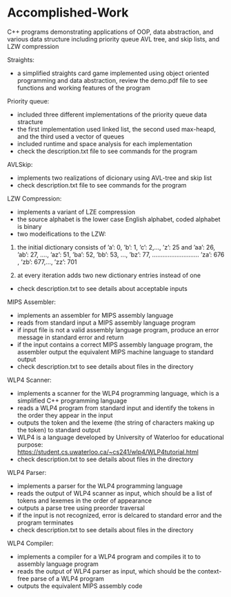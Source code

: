 # Accomplished-Work
C++ programs demonstrating applications of OOP, data abstraction, and various data structure including priority queue AVL tree, and skip lists, and LZW compression

Straights:
- a simplified straights card game implemented using object oriented programming and data abstraction, review the demo.pdf file to see functions and working features of the program

Priority queue:
- included three different implementations of the priority queue data stracture
- the first implementation used linked list, the second used max-heapd, and the third used a vector of queues
- included runtime and space analysis for each implementation
- check the description.txt file to see commands for the program

AVLSkip:
- implements two realizations of dicionary using AVL-tree and skip list
- check description.txt file to see commands for the program

LZW Compression:
- implements a variant of LZE compression
- the source alphabet is the lower case English alphabet, coded alphabet is binary
- two modeifications to the LZW:
1. the initial dictionary consists of ’a’: 0, ’b’: 1, ’c’: 2,..., ’z’: 25 and ’aa’: 26, ’ab’: 27, ...., ’az’: 51,
’ba’: 52, ’bb’: 53, ..., ’bz’: 77,
...........................
’za’: 676 , ’zb’: 677,..., ’zz’: 701

2. at every iteration adds two new dictionary entries instead of one

- check description.txt to see details about acceptable inputs

MIPS Assembler:
- implements an assembler for MIPS assembly language
- reads from standard input a MIPS assembly language program
- if input file is not a valid assembly language program, produce an error message in standard error and return
- if the input contains a correct MIPS assembly language program, the assembler output the equivalent MIPS machine    language to standard output
- check description.txt to see details about files in the directory

WLP4 Scanner:
- implements a scanner for the WLP4 programming language, which is a simplified C++ programming language
- reads a WLP4 program from standard input and identify the tokens in the order they appear in the input
- outputs the token and the lexeme (the string of characters making up the token) to standard output
- WLP4 is a language developed by University of Waterloo for educational purpose:
https://student.cs.uwaterloo.ca/~cs241/wlp4/WLP4tutorial.html
- check description.txt to see details about files in the directory

WLP4 Parser:
- implements a parser for the WLP4 programming language
- reads the output of WLP4 scanner as input, which should be a list of tokens and lexemes in the order of appearance
- outputs a parse tree using preorder traversal
- if the input is not recognized, error is delcared to standard error and the program terminates
- check description.txt to see details about files in the directory

WLP4 Compiler:
- implements a compiler for a WLP4 program and compiles it to to assembly language program
- reads the output of WLP4 parser as input, which should be the context-free parse of a WLP4 program
- outputs the equivalent MIPS assembly code

